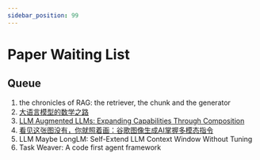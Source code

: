 ```yaml
---
sidebar_position: 99
---
```


# Paper Waiting List

## Queue

1.  the chronicles of RAG: the retriever, the chunk and the generator
5.  [大语言模型的数学之路](https://mp.weixin.qq.com/s/BXQVY7rjlwjAkSxWg_dtcQ?poc_token=HG6UlmWjJZrOzOoYBgzcvr4U8cvjzDAq4eRf8z7N)
6.  [LLM Augmented LLMs: Expanding Capabilities Through Composition](https://arxiv.org/pdf/2401.02412.pdf)
7.  [看见这张图没有，你就照着画：谷歌图像生成AI掌握多模态指令](https://mp.weixin.qq.com/s/u8qjCihAFZVVnuP82b-MSQ)
8.  LLM Maybe LongLM: Self-Extend LLM Context Window Without Tuning
9.  Task Weaver: A code first agent framework